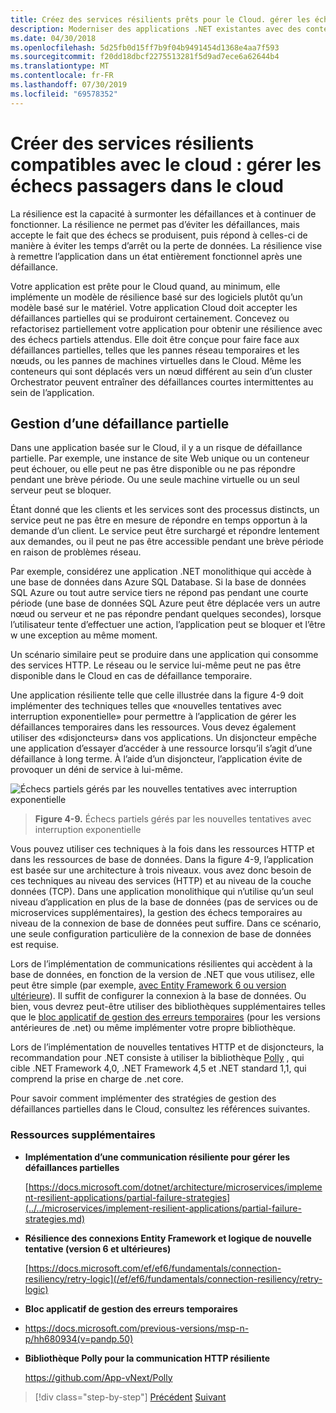 ```yaml
---
title: Créez des services résilients prêts pour le Cloud. gérer les échecs passagers dans le cloud
description: Moderniser des applications .NET existantes avec des conteneurs Cloud et Windows Azure | Créez des services résilients prêts pour le Cloud. gérer les échecs passagers dans le cloud
ms.date: 04/30/2018
ms.openlocfilehash: 5d25fb0d15ff7b9f04b9491454d1368e4aa7f593
ms.sourcegitcommit: f20dd18dbcf2275513281f5d9ad7ece6a62644b4
ms.translationtype: MT
ms.contentlocale: fr-FR
ms.lasthandoff: 07/30/2019
ms.locfileid: "69578352"
---
```

# <a name="build-resilient-services-ready-for-the-cloud-embrace-transient-failures-in-the-cloud"></a>Créer des services résilients compatibles avec le cloud : gérer les échecs passagers dans le cloud

La résilience est la capacité à surmonter les défaillances et à continuer de fonctionner. La résilience ne permet pas d’éviter les défaillances, mais accepte le fait que des échecs se produisent, puis répond à celles-ci de manière à éviter les temps d’arrêt ou la perte de données. La résilience vise à remettre l’application dans un état entièrement fonctionnel après une défaillance.

Votre application est prête pour le Cloud quand, au minimum, elle implémente un modèle de résilience basé sur des logiciels plutôt qu’un modèle basé sur le matériel. Votre application Cloud doit accepter les défaillances partielles qui se produiront certainement. Concevez ou refactorisez partiellement votre application pour obtenir une résilience avec des échecs partiels attendus. Elle doit être conçue pour faire face aux défaillances partielles, telles que les pannes réseau temporaires et les nœuds, ou les pannes de machines virtuelles dans le Cloud. Même les conteneurs qui sont déplacés vers un nœud différent au sein d’un cluster Orchestrator peuvent entraîner des défaillances courtes intermittentes au sein de l’application.

## <a name="handling-partial-failure"></a>Gestion d’une défaillance partielle

Dans une application basée sur le Cloud, il y a un risque de défaillance partielle. Par exemple, une instance de site Web unique ou un conteneur peut échouer, ou elle peut ne pas être disponible ou ne pas répondre pendant une brève période. Ou une seule machine virtuelle ou un seul serveur peut se bloquer.

Étant donné que les clients et les services sont des processus distincts, un service peut ne pas être en mesure de répondre en temps opportun à la demande d’un client. Le service peut être surchargé et répondre lentement aux demandes, ou il peut ne pas être accessible pendant une brève période en raison de problèmes réseau.

Par exemple, considérez une application .NET monolithique qui accède à une base de données dans Azure SQL Database. Si la base de données SQL Azure ou tout autre service tiers ne répond pas pendant une courte période (une base de données SQL Azure peut être déplacée vers un autre nœud ou serveur et ne pas répondre pendant quelques secondes), lorsque l’utilisateur tente d’effectuer une action, l’application peut se bloquer et l’être w une exception au même moment.

Un scénario similaire peut se produire dans une application qui consomme des services HTTP. Le réseau ou le service lui-même peut ne pas être disponible dans le Cloud en cas de défaillance temporaire.

Une application résiliente telle que celle illustrée dans la figure 4-9 doit implémenter des techniques telles que «nouvelles tentatives avec interruption exponentielle» pour permettre à l’application de gérer les défaillances temporaires dans les ressources. Vous devez également utiliser des «disjoncteurs» dans vos applications. Un disjoncteur empêche une application d’essayer d’accéder à une ressource lorsqu’il s’agit d’une défaillance à long terme. À l’aide d’un disjoncteur, l’application évite de provoquer un déni de service à lui-même.

![Échecs partiels gérés par les nouvelles tentatives avec interruption exponentielle](./media/image9.png)

> **Figure 4-9.** Échecs partiels gérés par les nouvelles tentatives avec interruption exponentielle

Vous pouvez utiliser ces techniques à la fois dans les ressources HTTP et dans les ressources de base de données. Dans la figure 4-9, l’application est basée sur une architecture à trois niveaux. vous avez donc besoin de ces techniques au niveau des services (HTTP) et au niveau de la couche données (TCP). Dans une application monolithique qui n’utilise qu’un seul niveau d’application en plus de la base de données (pas de services ou de microservices supplémentaires), la gestion des échecs temporaires au niveau de la connexion de base de données peut suffire. Dans ce scénario, une seule configuration particulière de la connexion de base de données est requise.

Lors de l’implémentation de communications résilientes qui accèdent à la base de données, en fonction de la version de .NET que vous utilisez, elle peut être simple (par exemple, [avec Entity Framework 6 ou version ultérieure](/ef/ef6/fundamentals/connection-resiliency/retry-logic)). Il suffit de configurer la connexion à la base de données. Ou bien, vous devrez peut-être utiliser des bibliothèques supplémentaires telles que le [bloc applicatif de gestion des erreurs temporaires](https://docs.microsoft.com/previous-versions/msp-n-p/hh680934(v=pandp.50)) (pour les versions antérieures de .net) ou même implémenter votre propre bibliothèque.

Lors de l’implémentation de nouvelles tentatives HTTP et de disjoncteurs, la recommandation pour .NET consiste à utiliser la bibliothèque [Polly](https://github.com/App-vNext/Polly) , qui cible .NET Framework 4,0, .NET Framework 4,5 et .NET standard 1,1, qui comprend la prise en charge de .net core.

Pour savoir comment implémenter des stratégies de gestion des défaillances partielles dans le Cloud, consultez les références suivantes.

### <a name="additional-resources"></a>Ressources supplémentaires

- **Implémentation d’une communication résiliente pour gérer les défaillances partielles**

    [https://docs.microsoft.com/dotnet/architecture/microservices/implement-resilient-applications/partial-failure-strategies](../../microservices/implement-resilient-applications/partial-failure-strategies.md)

- **Résilience des connexions Entity Framework et logique de nouvelle tentative (version 6 et ultérieures)**

    [https://docs.microsoft.com/ef/ef6/fundamentals/connection-resiliency/retry-logic](/ef/ef6/fundamentals/connection-resiliency/retry-logic)

- **Bloc applicatif de gestion des erreurs temporaires**

- <https://docs.microsoft.com/previous-versions/msp-n-p/hh680934(v=pandp.50)>

- **Bibliothèque Polly pour la communication HTTP résiliente**

    https://github.com/App-vNext/Polly

>[!div class="step-by-step"]
>[Précédent](when-to-deploy-windows-containers-to-azure-container-service-kubernetes.md)
>[Suivant](modernize-your-apps-with-monitoring-and-telemetry.md)
